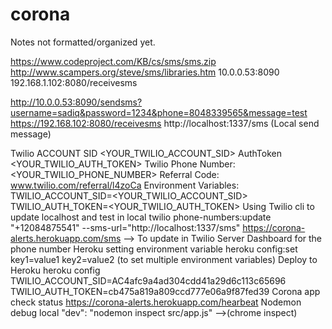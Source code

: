 # corona

Notes not formatted/organized yet.

https://www.codeproject.com/KB/cs/sms/sms.zip
http://www.scampers.org/steve/sms/libraries.htm
10.0.0.53:8090
192.168.1.102:8080/receivesms

http://10.0.0.53:8090/sendsms?username=sadiq&password=1234&phone=8048339565&message=test
https://192.168.102:8080/receivesms
http://localhost:1337/sms (Local send message)

Twilio
ACCOUNT SID
	<YOUR_TWILIO_ACCOUNT_SID>
AuthToken
	<YOUR_TWILIO_AUTH_TOKEN>
Twilio Phone Number: <YOUR_TWILIO_PHONE_NUMBER>
Referral Code: www.twilio.com/referral/l4zoCa
Environment Variables:
	TWILIO_ACCOUNT_SID=<YOUR_TWILIO_ACCOUNT_SID>
	TWILIO_AUTH_TOKEN=<YOUR_TWILIO_AUTH_TOKEN>
Using Twilio cli to update localhost and test in local
	twilio phone-numbers:update "+12084875541" --sms-url="http://localhost:1337/sms"
	https://corona-alerts.herokuapp.com/sms --> To update in Twilio Server Dashboard for the phone number
Heroku setting environment variable 
	heroku config:set key1=value1 key2=value2 (to set multiple environment variables)
Deploy to Heroku
heroku config  TWILIO_ACCOUNT_SID=AC4afc9a4ad304cdd41a29d6c113c65696 TWILIO_AUTH_TOKEN=cb475a819a809ccd777e06a9f87fed39
Corona app check status
	https://corona-alerts.herokuapp.com/hearbeat
Nodemon debug local
	"dev": "nodemon inspect src/app.js" -->(chrome inspect)
